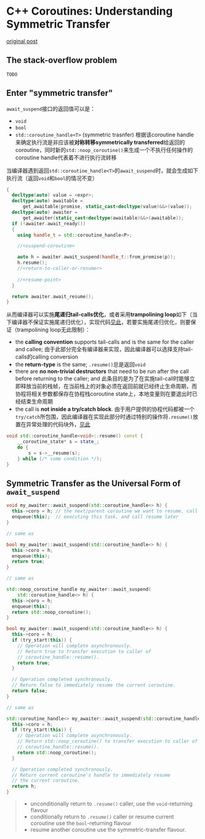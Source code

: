 # C++ Coroutines: Understanding Symmetric Transfer

[original post](https://lewissbaker.github.io/2020/05/11/understanding_symmetric_transfer)

## The stack-overflow problem

`TODO`

## Enter "symmetric transfer"

`await_suspend`接口的返回值可以是：

- `void`
- `bool`
- `std::coroutine_handle<T>` (symmetric trasnfer)
  根据该coroutine handle来确定执行流是非应该被**对称转移symmetrically transferred**给返回的coroutine，同时新的`std::noop_coroutine()`来生成一个不执行任何操作的coroutine handle代表着不进行执行流转移

当编译器遇到返回`std::coroutine_handle<T>`的`await_suspend`时，就会生成如下执行流（返回`void`和`bool`的情况不变）

```c++
{
  decltype(auto) value = <expr>;
  decltype(auto) awaitable =
      get_awaitable(promise, static_cast<decltype(value)&&>(value));
  decltype(auto) awaiter =
      get_awaiter(static_cast<decltype(awaitable)&&>(awaitable));
  if (!awaiter.await_ready())
  {
    using handle_t = std::coroutine_handle<P>;

    //<suspend-coroutine>

    auto h = awaiter.await_suspend(handle_t::from_promise(p));
    h.resume();
    //<return-to-caller-or-resumer>
    
    //<resume-point>
  }

  return awaiter.await_resume();
}
```

从而编译器可以实施**尾递归tail-calls优化**，或者采用**trampolining loop**如下（当下编译器不保证实施尾递归优化），实现代码[见此](Cppcoro_Understanding_the_Compiler_Transform.md#step-13-implementing-symmetric-transfer-and-the-noop-coroutine)，若要实施尾递归优化，则要保证（trampolining loop无此限制）：

- the **calling convention** supports tail-calls and is the same for the caller and callee;
  由于此部分完全有编译器来实现，因此编译器可以选择支持tail-calls的calling conversion
- the **return-type** is the same;
  `.resume()`总是返回`void`
- there are **no non-trivial destructors** that need to be run after the call before returning to the caller; and
  此条目的是为了在实施tail-call时能够立即释放当前的栈帧，在当前栈上的对象必须在返回前就已经终止生命周期，而协程将相关参数都保存在协程栈coroutine state上，本地变量则在要退出时已经结束生命周期
- the call is **not inside a try/catch block**.
  由于用户提供的协程代码都被一个`try/catch`所包围，因此编译器在实现此部分时通过特别的操作将`.resume()`放置在异常处理的代码块外，[见此](Cppcoro_Understanding_the_Compiler_Transform.md#step-10-implementing-unhandled_exception)

```c++
void std::coroutine_handle<void>::resume() const {
    __coroutine_state* s = state_;
    do {
        s = s->__resume(s);
    } while (/* some condition */);
}
```

## Symmetric Transfer as the Universal Form of `await_suspend`

```c++
void my_awaiter::await_suspend(std::coroutine_handle<> h) {
  this->coro = h; // the next/parent coroutine we want to resume, call h.resume() when this is done
  enqueue(this);  // executing this task, and call resume later
}

// same as

bool my_awaiter::await_suspend(std::coroutine_handle<> h) {
  this->coro = h;
  enqueue(this);
  return true;
}

// same as

std::noop_coroutine_handle my_awaiter::await_suspend(
    std::coroutine_handle<> h) {
  this->coro = h;
  enqueue(this);
  return std::noop_coroutine();
}
```

```c++
bool my_awaiter::await_suspend(std::coroutine_handle<> h) {
  this->coro = h;
  if (try_start(this)) {
    // Operation will complete asynchronously.
    // Return true to transfer execution to caller of
    // coroutine_handle::resume().
    return true;
  }

  // Operation completed synchronously.
  // Return false to immediately resume the current coroutine.
  return false;
}

// same as

std::coroutine_handle<> my_awaiter::await_suspend(std::coroutine_handle<> h) {
  this->coro = h;
  if (try_start(this)) {
    // Operation will complete asynchronously.
    // Return std::noop_coroutine() to transfer execution to caller of
    // coroutine_handle::resume().
    return std::noop_coroutine();
  }

  // Operation completed synchronously.
  // Return current coroutine's handle to immediately resume
  // the current coroutine.
  return h;
}
```

> - unconditionally return to `.resume()` caller, use the `void`-returning flavour
> - conditionally return to `.resume()` caller or resume current coroutine use the `bool`-returning flavour
> - resume another coroutine use the symmetric-transfer flavour.

